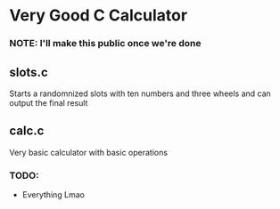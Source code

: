 # Very Good C Calculator
### NOTE: I'll make this public once we're done

## slots.c
Starts a randomnized slots with ten numbers and three wheels and can output the final result

## calc.c
Very basic calculator with basic operations

### TODO:
* Everything Lmao
